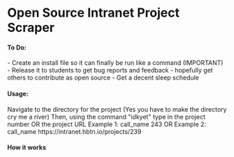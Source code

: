<h1> Open Source Intranet Project Scraper </h1>


<h4> To Do: </h4>
	- Create an install file so it can finally be run like a command (IMPORTANT)
	- Release it to students to get bug reports and feedback
	- hopefully get others to contribute as open source
	- Get a decent sleep schedule

<h4> Usage: </h4>
	Navigate to the directory for the project (Yes you have to make the directory cry me a river)
	Then, using the command "idkyet" type in the project number OR the project URL
	Example 1:
		call_name 243
	OR
	Example 2:
		call_name https://intranet.hbtn.io/projects/239

<h4> How it works </h4>
